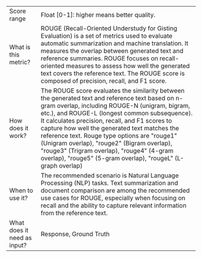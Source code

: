 | | |
| -- | -- |
| Score range | Float [0-1]: higher means better quality. |
| What is this metric? | ROUGE (Recall-Oriented Understudy for Gisting Evaluation) is a set of metrics used to evaluate automatic summarization and machine translation. It measures the overlap between generated text and reference summaries. ROUGE focuses on recall-oriented measures to assess how well the generated text covers the reference text. The ROUGE score is composed of precision, recall, and F1 score. |
| How does it work? | The ROUGE score evaluates the similarity between the generated text and reference text based on n-gram overlap, including ROUGE-N (unigram, bigram, etc.), and ROUGE-L (longest common subsequence). It calculates precision, recall, and F1 scores to capture how well the generated text matches the reference text. Rouge type options are "rouge1" (Unigram overlap), "rouge2" (Bigram overlap), "rouge3" (Trigram overlap),  "rouge4" (4-gram overlap), "rouge5" (5-gram overlap), "rougeL" (L-graph overlap) |
| When to use it? | The recommended scenario is Natural Language Processing (NLP) tasks. Text summarization and document comparison are among the recommended use cases for ROUGE, especially when focusing on recall and the ability to capture relevant information from the reference text. |
| What does it need as input? | Response, Ground Truth |
